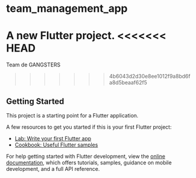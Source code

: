 # team_management_app

A new Flutter project.
<<<<<<< HEAD
=======
Team de GANGSTERS
>>>>>>> 4b6043d2d30e8ee1012f9a8bd6fa8d5beaaf62f5

## Getting Started

This project is a starting point for a Flutter application.

A few resources to get you started if this is your first Flutter project:

- [Lab: Write your first Flutter app](https://docs.flutter.dev/get-started/codelab)
- [Cookbook: Useful Flutter samples](https://docs.flutter.dev/cookbook)

For help getting started with Flutter development, view the
[online documentation](https://docs.flutter.dev/), which offers tutorials,
samples, guidance on mobile development, and a full API reference.
